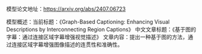 模型论文地址：https://arxiv.org/abs/2407.06723

模型概述：当前标题：《Graph-Based Captioning: Enhancing Visual Descriptions by Interconnecting Region Captions》
中文文章标题：《基于图的字幕：通过连接区域字幕增强视觉描述》
文章内容：提出一种基于图的方法，通过连接区域字幕增强图像描述的连贯性和准确性。
